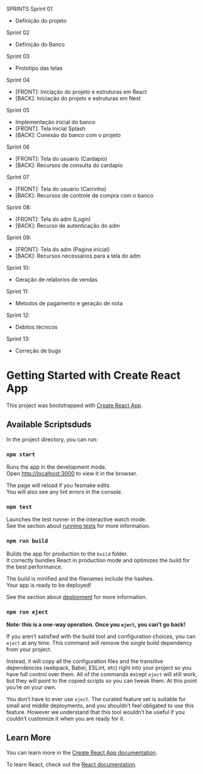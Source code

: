 SPRINTS
Sprint 01 
  - Definição do projeto
 
Sprint 02 
  - Definição do Banco
  
Sprint 03 
  - Prototipo das telas
  
Sprint 04 
  - [FRONT]: Iniciação do projeto e estruturas em React
  - [BACK]: Iniciação do projeto e estruturas em Nest

Sprint 05 
  - Implementação inicial do banco
  - [FRONT]: Tela inicial Splash
  - [BACK]: Conexão do banco com o projeto
  
Sprint 06
  - [FRONT]: Tela do usuario (Cardapio)
  - [BACK]:  Recursos de consulta do cardapio
  
Sprint 07
  - [FRONT]: Tela do usuario (Carrinho)
  - [BACK]:  Recursos de controle de compra com o banco
  
Sprint 08:
  - [FRONT]: Tela do adm (Login)
  - [BACK]:  Recurso de autenticação do adm
  
Sprint 09:
  - [FRONT]: Tela do adm (Pagina inicial)
  - [BACK]:  Recursos necessarios para a tela do adm
  
Sprint 10:
  - Geração de relatorios de vendas
  
Sprint 11:
  - Metodos de pagamento e geração de nota
  
Sprint 12:
  - Debitos técnicos
  
Sprint 13: 
  - Correção de bugs
  



# Getting Started with Create React App

This project was bootstrapped with [Create React App](https://github.com/facebook/create-react-app).

## Available Scriptsduds

In the project directory, you can run:

### `npm start`

Runs the app in the development mode.\
Open [http://localhost:3000](http://localhost:3000) to view it in the browser.

The page will reload if you fesmake edits.\
You will also see any lint errors in the console.

### `npm test`

Launches the test runner in the interactive watch mode.\
See the section about [running tests](https://facebook.github.io/create-react-app/docs/running-tests) for more information.

### `npm run build`

Builds the app for production to the `build` folder.\
It correctly bundles React in production mode and optimizes the build for the best performance.

The build is minified and the filenames include the hashes.\
Your app is ready to be deployed!

See the section about [deployment](https://facebook.github.io/create-react-app/docs/deployment) for more information.

### `npm run eject`

**Note: this is a one-way operation. Once you `eject`, you can’t go back!**

If you aren’t satisfied with the build tool and configuration choices, you can `eject` at any time. This command will remove the single build dependency from your project.

Instead, it will copy all the configuration files and the transitive dependencies (webpack, Babel, ESLint, etc) right into your project so you have full control over them. All of the commands except `eject` will still work, but they will point to the copied scripts so you can tweak them. At this point you’re on your own.

You don’t have to ever use `eject`. The curated feature set is suitable for small and middle deployments, and you shouldn’t feel obligated to use this feature. However we understand that this tool wouldn’t be useful if you couldn’t customize it when you are ready for it.

## Learn More

You can learn more in the [Create React App documentation](https://facebook.github.io/create-react-app/docs/getting-started).

To learn React, check out the [React documentation](https://reactjs.org/).
